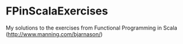 # FPinScalaExercises
My solutions to the exercises from Functional Programming in Scala (http://www.manning.com/bjarnason/) 



